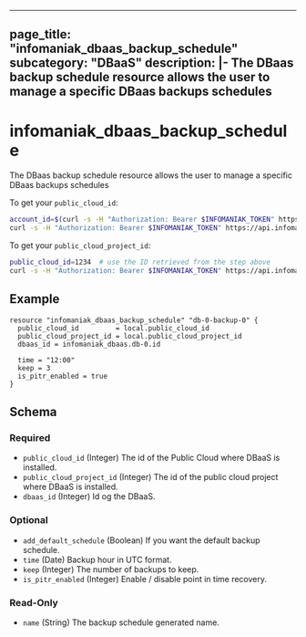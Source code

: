 
---
page_title: "infomaniak_dbaas_backup_schedule"
subcategory: "DBaaS"
description: |-
  The DBaas backup schedule resource allows the user to manage a specific DBaas backups schedules
---

# infomaniak_dbaas_backup_schedule

The DBaas backup schedule resource allows the user to manage a specific DBaas backups schedules

To get your `public_cloud_id`:
```sh
account_id=$(curl -s -H "Authorization: Bearer $INFOMANIAK_TOKEN" https://api.infomaniak.com/2/profile | jq '.data.preferences.account.current_account_id')
curl -s -H "Authorization: Bearer $INFOMANIAK_TOKEN" https://api.infomaniak.com/1/public_clouds?account_id=$account_id | jq '.data[] | {"name": .customer_name, "cloud_id": .id}'
```

To get your `public_cloud_project_id`:
```sh
public_cloud_id=1234  # use the ID retrieved from the step above
curl -s -H "Authorization: Bearer $INFOMANIAK_TOKEN" https://api.infomaniak.com/1/public_clouds/$public_cloud_id/projects | jq '.data[] | {"name": .name, "project_id": .public_cloud_project_id}'
```

## Example

```hcl
resource "infomaniak_dbaas_backup_schedule" "db-0-backup-0" {
  public_cloud_id         = local.public_cloud_id
  public_cloud_project_id = local.public_cloud_project_id
  dbaas_id = infomaniak_dbaas.db-0.id

  time = "12:00"
  keep = 3
  is_pitr_enabled = true
}

```

## Schema

### Required

- `public_cloud_id` (Integer) The id of the Public Cloud where DBaaS is installed.
- `public_cloud_project_id` (Integer) The id of the public cloud project where DBaaS is installed.
- `dbaas_id` (Integer) Id og the DBaaS.

### Optional

- `add_default_schedule` (Boolean) If you want the default backup schedule.
- `time` (Date) Backup hour in UTC format.
- `keep` (Integer) The number of backups to keep.
- `is_pitr_enabled` (Integer) Enable / disable point in time recovery. 

### Read-Only

- `name` (String) The backup schedule generated name.
